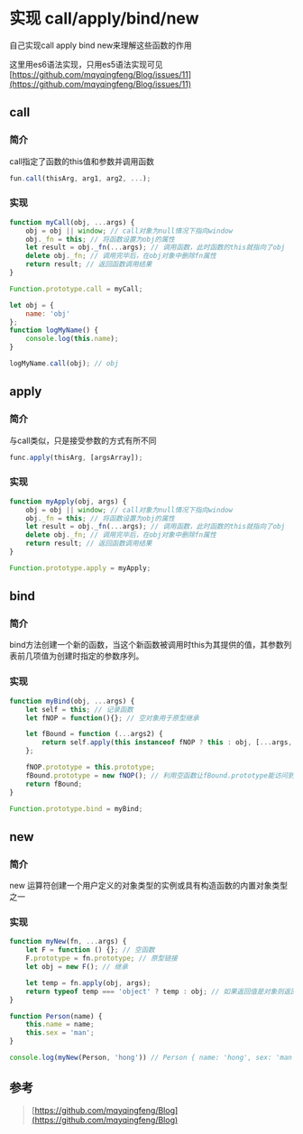 # 实现 call/apply/bind/new

自己实现call apply bind new来理解这些函数的作用

这里用es6语法实现，只用es5语法实现可见 [https://github.com/mqyqingfeng/Blog/issues/11](https://github.com/mqyqingfeng/Blog/issues/11)

## call

### 简介

call指定了函数的this值和参数并调用函数

```javascript
fun.call(thisArg, arg1, arg2, ...);
```

### 实现

```javascript
function myCall(obj, ...args) {
    obj = obj || window; // call对象为null情况下指向window
    obj._fn = this; // 将函数设置为obj的属性
    let result = obj._fn(...args); // 调用函数，此时函数的this就指向了obj
    delete obj._fn; // 调用完毕后，在obj对象中删除fn属性
    return result; // 返回函数调用结果
}

Function.prototype.call = myCall;

let obj = {
    name: 'obj'
};
function logMyName() {
    console.log(this.name);
}

logMyName.call(obj); // obj
```

## apply

### 简介

与call类似，只是接受参数的方式有所不同

```javascript
func.apply(thisArg, [argsArray]);
```

### 实现

```javascript
function myApply(obj, args) {
    obj = obj || window; // call对象为null情况下指向window
    obj._fn = this; // 将函数设置为obj的属性
    let result = obj._fn(...args); // 调用函数，此时函数的this就指向了obj
    delete obj._fn; // 调用完毕后，在obj对象中删除fn属性
    return result; // 返回函数调用结果
}

Function.prototype.apply = myApply;
```

## bind

### 简介

bind方法创建一个新的函数，当这个新函数被调用时this为其提供的值，其参数列表前几项值为创建时指定的参数序列。

### 实现

```javascript
function myBind(obj, ...args) {
    let self = this; // 记录函数
    let fNOP = function(){}; // 空对象用于原型继承

    let fBound = function (...args2) {
        return self.apply(this instanceof fNOP ? this : obj, [...args, ...args2]); // 如果this原型链上有fNOP则说明被new调用，则借用构造函数
    };

    fNOP.prototype = this.prototype; 
    fBound.prototype = new fNOP(); // 利用空函数让fBound.prototype能访问到this.prototype
    return fBound;
}

Function.prototype.bind = myBind;
```

## new

### 简介

new 运算符创建一个用户定义的对象类型的实例或具有构造函数的内置对象类型之一

### 实现

```javascript
function myNew(fn, ...args) {
    let F = function () {}; // 空函数
    F.prototype = fn.prototype; // 原型链接
    let obj = new F(); // 继承

    let temp = fn.apply(obj, args);
    return typeof temp === 'object' ? temp : obj; // 如果返回值是对象则返回对象
}

function Person(name) {
    this.name = name;
    this.sex = 'man';
}

console.log(myNew(Person, 'hong')) // Person { name: 'hong', sex: 'man' }
```

## 参考

> [https://github.com/mqyqingfeng/Blog](https://github.com/mqyqingfeng/Blog)

